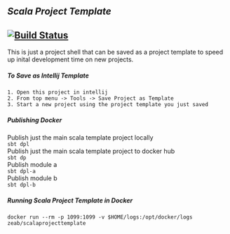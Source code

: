 ## _Scala Project Template_
[![Build Status](https://travis-ci.org/zeab/scala-template.svg?branch=master)](https://travis-ci.org/zeab/scala-template)
------

This is just a project shell that can be saved as a project template to speed up inital development time on new projects. 

##### **_To Save as Intellij Template_**

	1. Open this project in intellij
	2. From top menu -> Tools -> Save Project as Template
	3. Start a new project using the project template you just saved

##### **_Publishing Docker_**

Publish just the main scala template project locally<br>
```sbt dpl```<br>
Publish just the main scala template project to docker hub<br>
```sbt dp```<br>
Publish module a<br>
```sbt dpl-a```<br>
Publish module b<br>
```sbt dpl-b```<br>

##### **_Running Scala Project Template in Docker_**

```docker run --rm -p 1099:1099 -v $HOME/logs:/opt/docker/logs zeab/scalaprojecttemplate```
